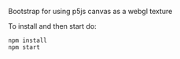 Bootstrap for using p5js canvas as a webgl texture

To install and then start do:

```
npm install
npm start
```

